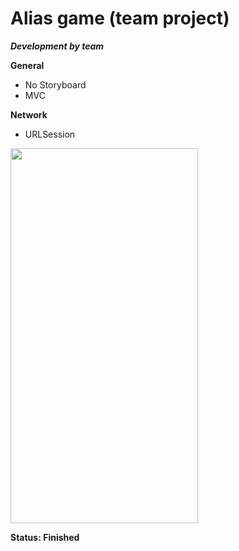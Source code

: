 
# Alias game (team project)

***Development by team***

**General**
* No Storyboard
* MVC

**Network**
* URLSession

<img src="https://user-images.githubusercontent.com/54902273/167290291-066d552b-f87a-48e8-9c7d-ff925b546772.gif" width="300" height="600" />

**Status: Finished**
